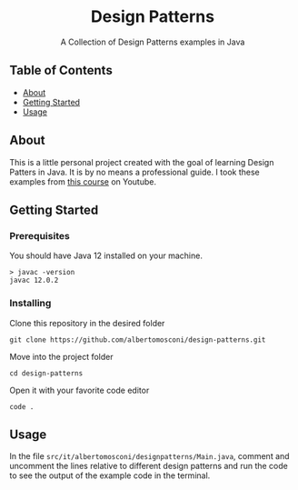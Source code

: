 <h1 align="center">Design Patterns</h1>
<p align="center"> A Collection of Design Patterns examples in Java
    <br> 
</p>

## Table of Contents
- [About](#About)
- [Getting Started](#Getting_Started)
- [Usage](#Usage)

## About
This is a little personal project created with the goal of learning Design Patters in Java. It is by no means a professional guide.
I took these examples from [this course](https://www.youtube.com/playlist?list=PLrhzvIcii6GNjpARdnO4ueTUAVR9eMBpc "this course") on Youtube.

## Getting Started 

### Prerequisites
You should have Java 12 installed on your machine.

```
> javac -version
javac 12.0.2
```

### Installing
Clone this repository in the desired folder

```
git clone https://github.com/albertomosconi/design-patterns.git
```

Move into the project folder

```
cd design-patterns
```

Open it with your favorite code editor

```
code .
```

## Usage 
In the file `src/it/albertomosconi/designpatterns/Main.java`, comment and uncomment the lines relative to different 
design patterns and run the code to see the output of the example code in the terminal.
